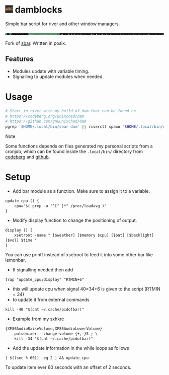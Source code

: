 # <img src="./misc/damblocks-repo.png" width="24"/> damblocks
Simple bar script for river and other window managers.

![screenshot](./dam-damblocks.png)


Fork of [sbar](https://github.com/pystardust/sbar). Written in posix.

## Features
* Modules update with variable timing.
* Signalling to update modules when needed.

# Usage
```sh
# Start in river with my build of dam that can be found on
# https://codeberg.org/unixchad/dam
# https://github.com/gnuunixchad/dam
pgrep '$HOME/.local/bin/sbar dam' || riverctl spawn "$HOME/.local/bin/damblocks | dam"
```

> [!NOTE]
> Some functions depends on files generated my personal scripts from a cronjob,
> which can be found inside the `.local/bin/` directory from
> [codeberg](https://codeberg.org/unixchad/dotfiles) and
> [github](https://github.com/gnuunixchad/dotfiles).

# Setup

* Add bar module as a function. Make sure to assign it to a variable.
```
update_cpu () { 
	cpu="$( grep -o "^[^ ]*" /proc/loadavg )" 
}
```

* Modify display function to change the positioning of output.
```
display () { 
	xsetroot -name " [$weather] [$memory $cpu] [$bat] [$backlight] [$vol] $time "
}
```
You can use printf instead of xsetroot to feed it into some other bar like lemonbar.

* If signalling needed then add
```
trap "update_cpu;display" "RTMIN+6"
```
* this will update cpu when signal 40=34+6 is given to the script (RTMIN = 34)
* to update it from external commands
```
kill -40 "$(cat ~/.cache/pidofbar)"
```
* Example from my sxhkrc
```
{XF86AudioRaiseVolume,XF86AudioLowerVolume}
	pulsemixer --change-volume {+,-}5 ; \
	kill -34 "$(cat ~/.cache/pidofbar)"
```


* Add the update information in the while loops as follows
``` 
[ $((sec % 60)) -eq 2 ] && update_cpu
```
To update item ever 60 seconds with an offset of 2 seconds.


